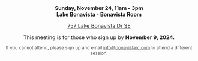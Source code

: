 

<p align="center" style="margin:0;padding-left: 0;"><b>Sunday, November 24, 11am - 3pm</b> </p>
<p align="center" style="margin:0;padding-left: 0;"><b>Lake Bonavista - Bonavista Room</b></p>
<p align="center" style="padding-left: 0;"><a href="https://maps.app.goo.gl/8D8VYwfzaevEVm1B8">757 Lake Bonavista Dr SE</a></p>

<p align="center" style="margin:0;padding-left: 0;">This meeting is for those who sign up by <b>November 9, 2024.</b></p>
<p align="center" style="padding-left: 0;font-size: .75rem;font-weight: 300;">If you cannot attend, please sign up and email <a href="mailto:info@bonavistarc.com">info@bonavistarc.com</a> to attend a different session.</p>






